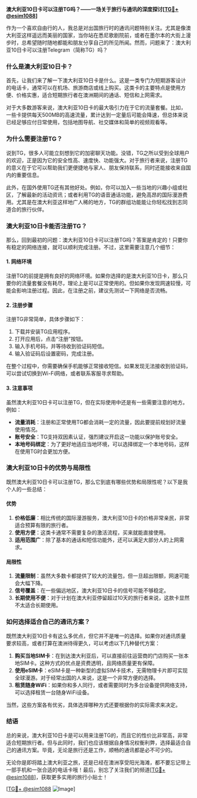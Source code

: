 **澳大利亚10日卡可以注册TG吗？——一场关于旅行与通讯的深度探讨[[TG💪+ @esim1088](https://t.me/s/esim1088)]**

作为一个喜欢自由行的人，我总是对出国旅行时的通讯问题特别关注。尤其是像澳大利亚这样遥远而美丽的国家，当你站在悉尼歌剧院前，或者在墨尔本的大街上漫步时，总希望随时随地都能和朋友分享自己的所见所闻。然而，问题来了：澳大利亚10日卡可以注册Telegram（简称TG）吗？

### **什么是澳大利亚10日卡？**

首先，让我们来了解一下澳大利亚10日卡是什么。这是一类专门为短期游客设计的电话卡，通常可以在机场、旅游商店或线上购买。这类卡的主要特点是使用方便、价格实惠，适合短期旅行者在澳洲期间的通话、短信和上网需求。

对于大多数游客来说，澳大利亚10日卡的最大吸引力在于它的流量套餐。比如，一些卡提供每天500MB的高速流量，累计达到一定量后可能会降速，但总体来说已经足够应付日常使用，包括地图导航、社交媒体和简单的视频观看等。

### **为什么需要注册TG？**

说到TG，很多人可能立刻想到它的加密聊天功能。没错，TG之所以受到全球用户的欢迎，正是因为它的安全性高、速度快、功能强大。对于旅行者来说，注册TG的意义在于它可以帮助我们更便捷地与家人、朋友保持联系，同时还能接收来自国内的重要信息。

此外，在国外使用TG还有其他好处。例如，你可以加入一些当地的兴趣小组或社区，了解最新的活动资讯；或者利用TG的语音通话功能，避免高昂的国际漫游费用。尤其是在澳大利亚这样地广人稀的地方，TG的群组功能能让你轻松找到志同道合的旅行伙伴。

### **澳大利亚10日卡能否注册TG？**

那么，回到最初的问题：澳大利亚10日卡可以注册TG吗？答案是肯定的！只要你有稳定的网络连接，就可以顺利完成注册。不过，这里需要注意几个细节：

#### **1. 网络环境**
注册TG的前提是拥有良好的网络环境。如果你选择的是澳大利亚10日卡，那么只要你的流量套餐没有耗尽，理论上是可以正常使用的。但如果你发现网速较慢，可能会影响注册过程。因此，在注册之前，建议先测试一下网络是否流畅。

#### **2. 注册步骤**
注册TG非常简单，具体步骤如下：
1. 下载并安装TG应用程序。
2. 打开应用后，点击“注册”按钮。
3. 输入手机号码，并等待收到验证码短信。
4. 输入验证码后设置密码，完成注册。

在整个过程中，你需要确保手机能够正常接收短信。如果发现无法接收到验证码，可以尝试切换到Wi-Fi网络，或者联系客服寻求帮助。

#### **3. 注意事项**
虽然澳大利亚10日卡可以注册TG，但在实际使用中还是有一些需要注意的地方。例如：
- **流量消耗**：注册和正常使用TG都会消耗一定的流量，因此要提前规划好流量使用情况。
- **账号安全**：TG支持双因素认证，强烈建议开启这一功能以保护账号安全。
- **本地号码绑定**：为了更好地适应当地环境，可以选择绑定一个本地号码，这样在使用TG时会更加方便。

### **澳大利亚10日卡的优势与局限性**

既然澳大利亚10日卡可以注册TG，那么它到底有哪些优势和局限性呢？以下是我个人的一些总结：

#### **优势**
1. **价格低廉**：相比传统的国际漫游服务，澳大利亚10日卡的价格非常亲民，非常适合预算有限的旅行者。
2. **使用方便**：这类卡通常不需要复杂的激活流程，买来就能直接使用。
3. **适用范围广**：除了基本的通话和短信功能外，还可以满足大部分人的上网需求。

#### **局限性**
1. **流量限制**：虽然大多数卡都提供了较大的流量包，但一旦超出限额，网速可能会大幅下降。
2. **信号覆盖**：在一些偏远地区，澳大利亚10日卡的信号可能不够稳定。
3. **长期使用不便**：对于计划在澳大利亚停留超过10天的旅行者来说，这款卡显然不太适合长期使用。

### **如何选择适合自己的通讯方案？**

既然澳大利亚10日卡有这么多优点，但它并不是唯一的选择。如果你对通讯质量要求较高，或者打算在澳洲待得更久，可以考虑以下几种替代方案：

1. **购买当地SIM卡**：在到达澳大利亚后，可以直接前往运营商的门店购买一张本地SIM卡。这种方式的优点是资费透明，且网络质量更有保障。
2. **使用eSIM卡**：eSIM卡是一种新型的虚拟SIM卡技术，无需物理卡片即可实现全球漫游。对于经常出国的人来说，这是一个非常方便的选择。
3. **租赁随身WiFi**：如果你和多人同行，或者需要同时为多台设备提供网络支持，可以选择租赁一台随身WiFi设备。

当然，这些方案各有优劣，具体选择哪种方式还要根据你的实际需求来决定。

### **结语**

总的来说，澳大利亚10日卡是可以用来注册TG的，而且它的性价比非常高，非常适合短期旅行者。但与此同时，我们也应该根据自身情况权衡利弊，选择最适合自己的通讯方案。毕竟，无论是旅行还是工作，顺畅的通讯都是必不可少的。

无论你是即将踏上澳大利亚之旅，还是已经在澳洲享受阳光海滩，都不要忘记带上一部手机和一张合适的电话卡哦！最后，别忘了关注我们的频道[[TG💪+ @esim1088](https://t.me/s/esim1088)]，获取更多实用的旅行小贴士！

[[TG💪+ @esim1088](https://t.me/s/esim1088) ![Image](https://i.postimg.cc/4NQfJmqS/Snipaste-2025-05-13-00-14-12.png)]